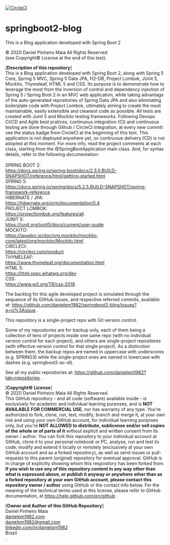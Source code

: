 [![CircleCI](https://circleci.com/gh/danielpm1982/springboot2-blog.svg?style=svg)](https://circleci.com/gh/danielpm1982/springboot2-blog)

# springboot2-blog
This is a Blog application developed with Spring Boot 2

© 2020 Daniel Pinheiro Maia All Rights Reserved<br>
(see Copyright© License at the end of this text).

[**Description of this repository**]<br>
This is a Blog application developed with Spring Boot 2, along with Spring 5 Core, Spring 5 MVC, Spring 5 Data JPA, H2-DB, Project Lombok, JUnit 5, Mockito, Thymeleaf, HTML 5 and CSS. Its purpose is to demonstrate how to leverage the most from the inversion of control and dependency injection of Spring 5 / Spring Boot 2 in an MVC web application, while taking advantage of the auto-generated repositories of Spring Data JPA and also eliminating boilerplate code with Project Lombok, ultimately aiming to create the most maintainable, easily extensible and cleanest code as possible. All tests are created with Junit 5 and Mockito testing frameworks. Following Devops CI/CD and Agile best pratices, continuous integration (CI) and continuous testing are done through Github / CircleCI integration, at every new commit: see the status badge from CircleCI at the beginning of this text. This application is not deployed anywhere yet, so continuous delivery (CD) is not adopted at this moment. For more info, read the project comments at each class, starting from the @SpringBootApplication main class. And, for syntax details, refer to the following documentation:<br><br>
SPRING BOOT 2: <br> https://docs.spring.io/spring-boot/docs/2.3.0.BUILD-SNAPSHOT/reference/html/getting-started.html <br>
SPRING 5: <br> https://docs.spring.io/spring/docs/5.2.5.BUILD-SNAPSHOT/spring-framework-reference <br>
HIBERNATE / JPA: <br> https://hibernate.org/orm/documentation/5.4 <br>
PROJECT LOMBOK: <br> https://projectlombok.org/features/all <br>
JUNIT 5: <br> https://junit.org/junit5/docs/current/user-guide <br>
MOCKITO: <br> https://javadoc.io/doc/org.mockito/mockito-core/latest/org/mockito/Mockito.html <br>
CIRCLECI: <br> https://circleci.com/product <br>
THYMELEAF: <br> https://www.thymeleaf.org/documentation.html <br>
HTML 5: <br> https://html.spec.whatwg.org/dev <br>
CSS: <br> https://www.w3.org/TR/css-2018 <br>

The backlog for this agile developed project is simulated through the sequence of its GitHub issues, and respective referred commits, available at: https://github.com/danielpm1982/springboot2-blog/issues?q=is%3Aissue .

This repository is a single-project repo with Git version control.

Some of my repositories are for backup only, each of them being a collection of tens of projects inside one same repo (with no individual version control for each project), and others are single-project repositores (with effective version control for that single project). As a distinction between them, the backup repos are named in uppercase with underscores (e.g. SPRING3) while the single-project ones are named in lowercase with dashes (e.g. springboot2-ac-di).

See all my public repositories at:
https://github.com/danielpm1982?tab=repositories .

[**Copyright© License**]<br>
© 2020 Daniel Pinheiro Maia All Rights Reserved<br>
This GitHub repository - and all code (software) available inside - is exclusively for academic and individual learning purposes, and is **NOT AVAILABLE FOR COMMERCIAL USE**, nor has warranty of any type. You're authorized to fork, clone, run, test, modify, branch and merge it, at your own risk and using your own GitHub account, for individual learning purposes only, but you're **NOT ALLOWED to distribute, sublicense and/or sell copies of the whole or of parts of it** without explicit and written consent from its owner / author. You can fork this repository to your individual account at GitHub, clone it to your personal notebook or PC, analyse, run and test its code, modify and extend it locally or remotely (exclusively at your own GitHub account and as a forked repository), as well as send issues or pull-requests to this parent (original) repository for eventual approval. GitHub is in charge of explicitly showing whom this respository has been forked from. **If you wish to use any of this repository content in any way other than what is expressed above, or publish it anyway or anywhere other than as a forked repository at your own GitHub account, please contact this repository owner / author** using GitHub or the contact info below. For the meaning of the technical terms used at this license, please refer to GitHub documentation, at https://help.github.com/en/github .

[**Owner and Author of this GitHub Repository**]<br>
Daniel Pinheiro Maia<br>
[danielpm1982.com](http://www.danielpm1982.com)<br>
danielpm1982@gmail.com<br>
[linkedin.com/in/danielpm1982](https://www.linkedin.com/in/danielpm1982)<br>
Brazil<br>
.
